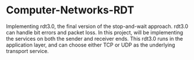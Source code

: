 # Computer-Networks-RDT
Implementing rdt3.0, the final version of the stop-and-wait approach. rdt3.0 can handle bit errors and packet loss. In this project, will be implementing the services on both the sender and receiver ends. This rdt3.0 runs in the application layer, and  can choose either TCP or UDP as the underlying transport service.
